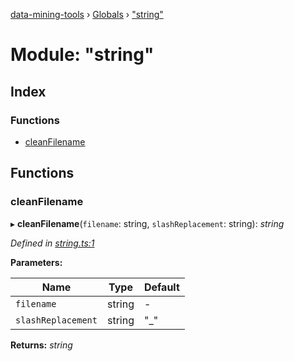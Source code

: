 [data-mining-tools](../README.md) › [Globals](../globals.md) › ["string"](_string_.md)

# Module: "string"

## Index

### Functions

* [cleanFilename](_string_.md#cleanfilename)

## Functions

###  cleanFilename

▸ **cleanFilename**(`filename`: string, `slashReplacement`: string): *string*

*Defined in [string.ts:1](https://github.com/tewen/data-mining-tools/blob/c57f385/src/lib/string.ts#L1)*

**Parameters:**

Name | Type | Default |
------ | ------ | ------ |
`filename` | string | - |
`slashReplacement` | string | "_" |

**Returns:** *string*
